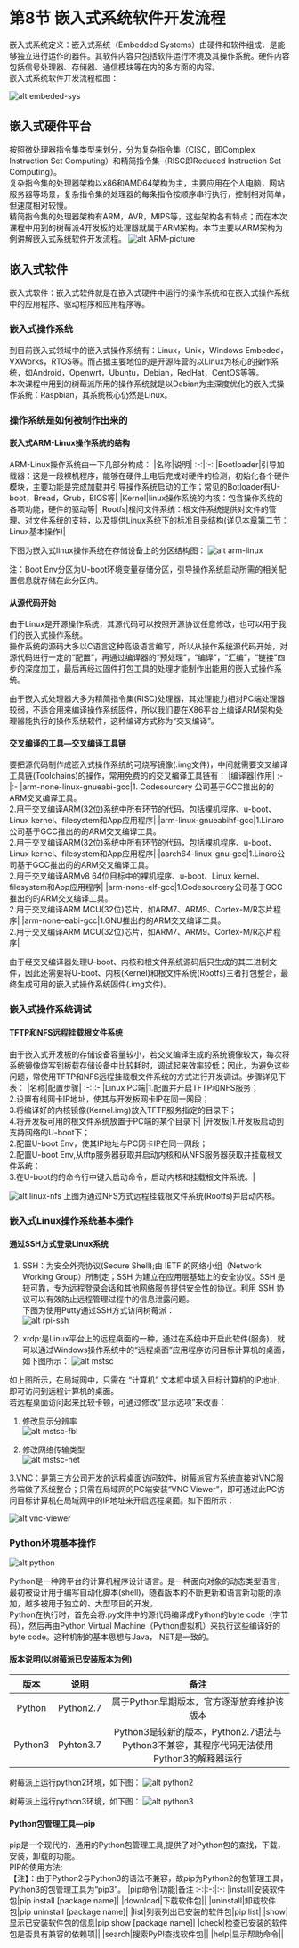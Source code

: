 # 第8节 嵌入式系统软件开发流程

嵌入式系统定义：嵌入式系统（Embedded Systems）由硬件和软件组成．是能够独立进行运作的器件。其软件内容只包括软件运行环境及其操作系统。硬件内容包括信号处理器、存储器、通信模块等在内的多方面的内容。  
嵌入式系统软件开发流程框图：

![alt embeded-sys](http://q6c64umf6.bkt.clouddn.com/embeded-sys.jpg)

## 嵌入式硬件平台

按照微处理器指令集类型来划分，分为复杂指令集（CISC，即Complex Instruction Set Computing）和精简指令集（RISC即Reduced Instruction Set Computing）。  
复杂指令集的处理器架构以x86和AMD64架构为主，主要应用在个人电脑，网站服务器等场景，复杂指令集的处理器的每条指令按顺序串行执行，控制相对简单，但速度相对较慢。  
精简指令集的处理器架构有ARM，AVR，MIPS等，这些架构各有特点；而在本次课程中用到的树莓派4开发板的处理器就属于ARM架构。本节主要以ARM架构为例讲解嵌入式系统软件开发流程。
![alt ARM-picture](http://e.hiphotos.baidu.com/baike/pic/item/ac6eddc451da81cbad0a8d5a5866d016082431bc.jpg)

## 嵌入式软件

嵌入式软件：嵌入式软件就是在嵌入式硬件中运行的操作系统和在嵌入式操作系统中的应用程序、驱动程序和应用程序等。

### 嵌入式操作系统

到目前嵌入式领域中的嵌入式操作系统有：Linux，Unix，Windows Embeded，VXWorks，RTOS等。而占据主要地位的是开源阵营的以Linux为核心的操作系统，如Android，Openwrt，Ubuntu，Debian，RedHat，CentOS等等。  
本次课程中用到的树莓派所用的操作系统就是以Debian为主深度优化的嵌入式操作系统：Raspbian，其系统核心仍然是Linux。  

### 操作系统是如何被制作出来的

#### 嵌入式ARM-Linux操作系统的结构

ARM-Linux操作系统由一下几部分构成：
|名称|说明|
:-:|:-:
|Bootloader|引导加载器：这是一段裸机程序，能够在硬件上电后完成对硬件的检测，初始化各个硬件模块，主要功能是完成加载并引导操作系统启动的工作；常见的Botloader有U-boot，Bread，Grub，BIOS等|
|Kernel|linux操作系统的内核：包含操作系统的各项功能，硬件的驱动等|
|Rootfs|根问文件系统：根文件系统提供对文件的管理、对文件系统的支持，以及提供Linux系统下的标准目录结构(详见本章第二节：Linux基本操作)|

下图为嵌入式linux操作系统在存储设备上的分区结构图：
![alt arm-linux](http://q6c64umf6.bkt.clouddn.com/arm-linux.jpg)  

注：Boot Env分区为U-boot环境变量存储分区，引导操作系统启动所需的相关配置信息就存储在此分区内。

#### 从源代码开始

由于Linux是开源操作系统，其源代码可以按照开源协议任意修改，也可以用于我们的嵌入式操作系统。  
操作系统的源码大多以C语言这种高级语言编写，所以从操作系统源代码开始，对源代码进行一定的“配置”，再通过编译器的“预处理”，“编译”，“汇编”，“链接”四步的深度加工，最后再经过固件打包工具的处理才能制作出能用的嵌入式操作系统。  
  
由于嵌入式处理器大多为精简指令集(RISC)处理器，其处理能力相对PC端处理器较弱，不适合用来编译操作系统固件，所以我们要在X86平台上编译ARM架构处理器能执行的操作系统软件，这种编译方式称为“交叉编译”。

#### 交叉编译的工具—交叉编译工具链

要把源代码制作成嵌入式操作系统的可烧写镜像(.img文件)，中间就需要交叉编译工具链(Toolchains)的操作，常用免费的的交叉编译工具链有：
|编译器|作用|
:-|:-
|arm-none-linux-gnueabi-gcc|1. Codesourcery 公司基于GCC推出的的ARM交叉编译工具。<br>2.用于交叉编译ARM(32位)系统中所有环节的代码，包括裸机程序、u-boot、Linux kernel、filesystem和App应用程序|
|arm-linux-gnueabihf-gcc|1.Linaro公司基于GCC推出的的ARM交叉编译工具。<br>2.用于交叉编译ARM(32位)系统中所有环节的代码，包括裸机程序、u-boot、Linux kernel、filesystem和App应用程序|
|aarch64-linux-gnu-gcc|1.Linaro公司基于GCC推出的的ARM交叉编译工具。<br>2.用于交叉编译ARMv8 64位目标中的裸机程序、u-boot、Linux kernel、filesystem和App应用程序|
|arm-none-elf-gcc|1.Codesourcery公司基于GCC推出的的ARM交叉编译工具。<br>2.用于交叉编译ARM MCU(32位)芯片，如ARM7、ARM9、Cortex-M/R芯片程序|
|arm-none-eabi-gcc|1.GNU推出的的ARM交叉编译工具。<br>2.用于交叉编译ARM MCU(32位)芯片，如ARM7、ARM9、Cortex-M/R芯片程序|

由于经交叉编译器处理U-boot、内核和根文件系统源码后只生成的其二进制文件，因此还需要将U-boot、内核(Kernel)和根文件系统(Rootfs)三者打包整合，最终生成可用的嵌入式操作系统固件(.img文件)。

### 嵌入式操作系统调试

#### TFTP和NFS远程挂载根文件系统

由于嵌入式开发板的存储设备容量较小，若交叉编译生成的系统镜像较大，每次将系统镜像烧写到板载存储设备中比较耗时，调试起来效率较低；因此，为避免这些问题，常使用TFTP和NFS远程挂载根文件系统的方式进行开发调试。步骤详见下表：
|名称|配置步骤|
:-:|:-
|Linux PC端|1.配置并开启TFTP和NFS服务；<br>2.设置有线网卡IP地址，使其与开发板网卡IP在同一网段；<br>3.将编译好的内核镜像(Kernel.img)放入TFTP服务指定的目录下；<br>4.将开发板可用的根文件系统放置于PC端的某个目录下|
|开发板|1.开发板启动到支持网络的U-boot下；<br>2.配置U-boot Env，使其IP地址与PC网卡IP在同一网段；<br>2.配置U-boot Env,从tftp服务器获取并启动内核和从NFS服务器获取并挂载根文件系统；<br>3.在U-boot的的命令行中键入启动命令，启动内核和挂载根文件系统。|

![alt linux-nfs](http://q6c64umf6.bkt.clouddn.com/linux-nfs.jpg)
上图为通过NFS方式远程挂载根文件系统(Rootfs)并启动内核。

### 嵌入式Linux操作系统基本操作

#### 通过SSH方式登录Linux系统

1. SSH：为安全外壳协议(Secure Shell);由 IETF 的网络小组（Network Working Group）所制定；SSH 为建立在应用层基础上的安全协议。SSH 是较可靠，专为远程登录会话和其他网络服务提供安全性的协议。利用 SSH 协议可以有效防止远程管理过程中的信息泄露问题。  
下图为使用Putty通过SSH方式访问树莓派：  
![alt rpi-ssh](http://q6c64umf6.bkt.clouddn.com/rpi-ssh.jpg)

2. xrdp:是Linux平台上的远程桌面的一种，通过在系统中开启此软件(服务)，就可以通过Windows操作系统中的“远程桌面”应用程序访问目标计算机的桌面，如下图所示：
![alt mstsc](http://q6c64umf6.bkt.clouddn.com/mstsc.jpg)

如上图所示，在局域网中，只需在 “计算机” 文本框中填入目标计算机的IP地址，即可访问到远程计算机的桌面。  
若远程桌面访问起来比较卡顿，可通过修改“显示选项”来改善：  

   1. 修改显示分辨率  
   ![alt mstsc-fbl](http://q6c64umf6.bkt.clouddn.com/mstsc-net.png)

   2. 修改网络传输类型  
   ![alt mstsc-net](http://q6c64umf6.bkt.clouddn.com/mstsc-set.png)

3.VNC：是第三方公司开发的远程桌面访问软件，树莓派官方系统直接对VNC服务端做了系统整合；只需在局域网的PC端安装“VNC Viewer”，即可通过此PC访问目标计算机在局域网中的IP地址来开启远程桌面。如下图所示：  

   ![alt vnc-viewer](http://q6c64umf6.bkt.clouddn.com/vnc-viewer.png)

### Python环境基本操作

![alt python](http://q6c64umf6.bkt.clouddn.com/python.jpg)

Python是一种跨平台的计算机程序设计语言。是一种面向对象的动态类型语言，最初被设计用于编写自动化脚本(shell)，随着版本的不断更新和语言新功能的添加，越多被用于独立的、大型项目的开发。  
Python在执行时，首先会将.py文件中的源代码编译成Python的byte code（字节码），然后再由Python Virtual Machine（Python虚拟机）来执行这些编译好的byte code。这种机制的基本思想与Java，.NET是一致的。

#### 版本说明(以树莓派已安装版本为例)

|版本|说明|备注|
:-:|:-:|:-:
|Python|Python2.7|属于Python早期版本，官方逐渐放弃维护该版本|
|Python3|Pyhton3.7|Python3是较新的版本，Python2.7语法与Python3不兼容，其程序代码无法使用Python3的解释器运行|

树莓派上运行python2环境，如下图：
![alt python2](http://q6c64umf6.bkt.clouddn.com/python2.png)

树莓派上运行python3环境，如下图：
![alt python3](http://q6c64umf6.bkt.clouddn.com/python3.png)

#### Python包管理工具—pip

pip是一个现代的，通用的Python包管理工具,提供了对Python包的查找，下载，安装，卸载的功能。  
PIP的使用方法:  
【注】：由于Python2与Python3的语法不兼容，故pip为Python2的包管理工具，Python3的包管理工具为“pip3”。
|pip命令|功能|备注
:-:|:-:|:-:
|install|安装软件包|pip install [package name]|
|download|下载软件包||
|uninstall|卸载软件包|pip uninstall [package name]|
|list|列表列出已安装的软件包|pip list|
|show|显示已安装软件包的信息|pip show [package name]|
|check|检查已安装的软件包是否具有兼容的依赖项||
|search|搜索PyPI查找软件包||
|help|显示帮助命令||
